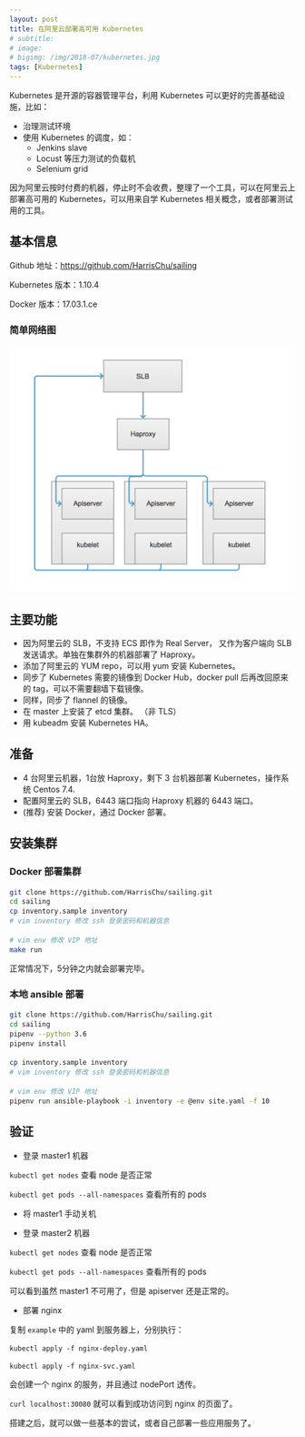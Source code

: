 ```yaml
---
layout: post
title: 在阿里云部署高可用 Kubernetes
# subtitle: 
# image: 
# bigimg: /img/2018-07/kubernetes.jpg
tags: [Kubernetes]
---
```


Kubernetes 是开源的容器管理平台，利用 Kubernetes 可以更好的完善基础设施，比如：

* 治理测试环境
* 使用 Kubernetes 的调度，如：
    * Jenkins slave
    * Locust 等压力测试的负载机
    * Selenium grid

因为阿里云按时付费的机器，停止时不会收费，整理了一个工具，可以在阿里云上部署高可用的 Kubernetes，可以用来自学 Kubernetes 相关概念，或者部署测试用的工具。

## 基本信息

Github 地址：https://github.com/HarrisChu/sailing

Kubernetes 版本：1.10.4

Docker 版本：17.03.1.ce

### 简单网络图

![](/img/2018-07/sailing_network.png)

## 主要功能

* 因为阿里云的 SLB，不支持 ECS 即作为 Real Server， 又作为客户端向 SLB 发送请求。单独在集群外的机器部署了 Haproxy。
* 添加了阿里云的 YUM repo，可以用 yum 安装 Kubernetes。
* 同步了 Kubernetes 需要的镜像到 Docker Hub，docker pull 后再改回原来的 tag，可以不需要翻墙下载镜像。
* 同样，同步了 flannel 的镜像。
* 在 master 上安装了 etcd 集群。 （非 TLS）
* 用 kubeadm 安装 Kubernetes HA。

## 准备

* 4 台阿里云机器，1台放 Haproxy，剩下 3 台机器部署 Kubernetes，操作系统 Centos 7.4.
* 配置阿里云的 SLB，6443 端口指向 Haproxy 机器的 6443 端口。
* (推荐) 安装 Docker，通过 Docker 部署。

## 安装集群

### Docker 部署集群

```sh
git clone https://github.com/HarrisChu/sailing.git
cd sailing
cp inventory.sample inventory
# vim inventory 修改 ssh 登录密码和机器信息

# vim env 修改 VIP 地址
make run

```

正常情况下，5分钟之内就会部署完毕。

### 本地 ansible 部署

```sh
git clone https://github.com/HarrisChu/sailing.git
cd sailing
pipenv --python 3.6
pipenv install

cp inventory.sample inventory
# vim inventory 修改 ssh 登录密码和机器信息

# vim env 修改 VIP 地址
pipenv run ansible-playbook -i inventory -e @env site.yaml -f 10
```

## 验证

* 登录 master1 机器

`kubectl get nodes` 查看 node 是否正常

`kubectl get pods --all-namespaces` 查看所有的 pods

* 将 master1 手动关机

* 登录 master2 机器

`kubectl get nodes` 查看 node 是否正常

`kubectl get pods --all-namespaces` 查看所有的 pods

可以看到虽然 master1 不可用了，但是 apiserver 还是正常的。

* 部署 nginx

复制 `example` 中的 yaml 到服务器上，分别执行：

`kubectl apply -f nginx-deploy.yaml`

`kubectl apply -f nginx-svc.yaml`

会创建一个 nginx 的服务，并且通过 nodePort 透传。

`curl localhost:30080` 就可以看到成功访问到 nginx 的页面了。


搭建之后，就可以做一些基本的尝试，或者自己部署一些应用服务了。